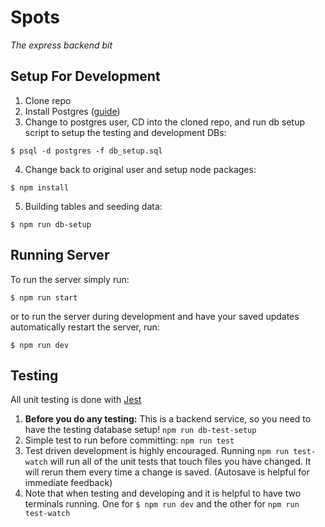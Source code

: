 # Spots

_The express backend bit_

## Setup For Development
1. Clone repo
2. Install Postgres ([guide](https://www.digitalocean.com/community/tutorials/how-to-install-and-use-postgresql-on-ubuntu-18-04))
3. Change to postgres user, CD into the cloned repo, and run db setup script to setup the testing and development DBs:
```
$ psql -d postgres -f db_setup.sql
```

4. Change back to original user and setup node packages:
```
$ npm install
```
5. Building tables and seeding data:
```
$ npm run db-setup
```

## Running Server
To run the server simply run:
```
$ npm run start
```

or to run the server during development and have your saved updates automatically restart the server, run:

```
$ npm run dev
```

## Testing
All unit testing is done with [Jest](https://jestjs.io/)
1. **Before you do any testing:** This is a backend service, so you need to have the testing database setup! `npm run db-test-setup` 
1. Simple test to run before committing: `npm run test`
1. Test driven development is highly encouraged. Running `npm run test-watch` will run all of the unit tests that touch files you have changed. It will rerun them every time a change is saved. (Autosave is helpful for immediate feedback)
1. Note that when testing and developing and it is helpful to have two terminals running. One for `$ npm run dev` and the other for `npm run test-watch`